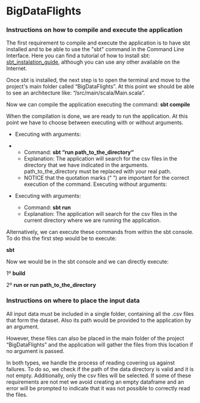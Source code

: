 # BigDataFlights

### Instructions on how to compile and execute the application

The first requirement to compile and execute the application is to have sbt installed and to be able to use the "sbt" command in the Command Line Interface. Here you can find a tutorial of how to install sbt: [sbt_instalation_guide](https://www.scala-sbt.org/1.x/docs/Setup.html), although you can use any other available on the Internet.

Once sbt is installed, the next step is to open the terminal and move to the project's main folder called “BigDataFlights”.  At this point  we should be able to see an architecture like: “/src/main/scala/Main.scala”.

Now we can compile the application executing the command:  **sbt compile**

When the compilation is done, we are ready to run the application. At this point we have to choose between executing with or without arguments. 

* Executing with arguments: 

* * Command: **sbt “run path_to_the_directory“**
  * Explanation: The application will search for the csv files in the directory that we have indicated in the arguments. path_to_the_directory must be replaced with your real path.
  * NOTICE that the quotation marks (“ ”) are important for the correct execution of the command.
Executing without arguments:

* Executing with arguments:

  * Command: **sbt run**
  * Explanation: The application will search for the csv files in the current directory where we are running the application.


Alternatively, we can execute these commands from within the sbt console. To do this the first step would be to execute: 

**sbt**

Now we would be in the sbt console and we can directly execute:

1º **build**

2º **run or run path_to_the_directory**

### Instructions on where to place the input data

All input data must be included in a single folder, containing all the .csv files that form the dataset. Also its path would be provided to the application by an argument.

However, these files can also be placed in the main folder of the project “BigDataFlights” and the application will gather the files from this location if no argument is passed.

In both types, we handle the process of reading covering us against failures. To do so, we check if the path of the data directory is valid and it is not empty. Additionally, only the csv files will be selected. If some of these requirements are not met we avoid creating an empty dataframe and an error will be prompted to indicate that it was not possible to correctly read the files.
